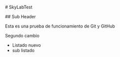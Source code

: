 # SkyLabTest

## Sub Header

Esta es una prueba de funcionamiento de Git y GitHub


Segundo cambio
- Listado nuevo
 - sub listado
 